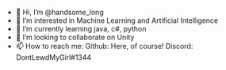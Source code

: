 - 👋 Hi, I’m @handsome_long
- 👀 I’m interested in Machine Learning and Artificial Intelligence
- 🌱 I’m currently learning java, c#, python
- 💞️ I’m looking to collaborate on Unity
- 📫 How to reach me:
  Github: Here, of course!
  Discord: DontLewdMyGirl#1344
  

<!---
DontLewdMyLittleDurin/DontLewdMyLittleDurin is a ✨ special ✨ repository because its `README.md` (this file) appears on your GitHub profile.
You can click the Preview link to take a look at your changes.
--->

